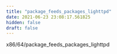 ```yaml
---
title: "package_feeds_packages_lighttpd"
date: 2021-06-23 23:08:17.561825
hidden: false
draft: false
---
```


x86/64/package_feeds_packages_lighttpd

